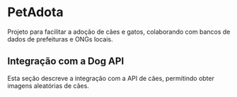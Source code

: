 # PetAdota
Projeto para facilitar a adoção de cães e gatos, colaborando com bancos de dados de prefeituras e ONGs locais.

## Integração com a Dog API
Esta seção descreve a integração com a API de cães, permitindo obter imagens aleatórias de cães.